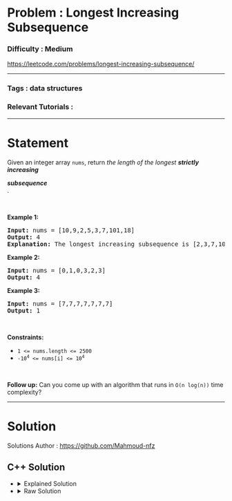# Problem : Longest Increasing Subsequence

### Difficulty : **Medium**

https://leetcode.com/problems/longest-increasing-subsequence/

---

### Tags : **data structures**

### Relevant Tutorials :



---

# Statement

<p>Given an integer array <code>nums</code>, return <em>the length of the longest <strong>strictly increasing </strong></em><span data-keyword="subsequence-array" class=" cursor-pointer relative text-dark-blue-s text-sm"><div class="popover-wrapper inline-block" data-headlessui-state=""><div><div aria-expanded="false" data-headlessui-state="" id="headlessui-popover-button-:rr:"><div><em><strong>subsequence</strong></em></div></div><div style="position: fixed; z-index: 40; inset: 0px auto auto 0px; transform: translate(138px, 232px);"></div></div></div></span>.</p>

<p>&nbsp;</p>
<p><strong class="example">Example 1:</strong></p>

<pre><strong>Input:</strong> nums = [10,9,2,5,3,7,101,18]
<strong>Output:</strong> 4
<strong>Explanation:</strong> The longest increasing subsequence is [2,3,7,101], therefore the length is 4.
</pre>

<p><strong class="example">Example 2:</strong></p>

<pre><strong>Input:</strong> nums = [0,1,0,3,2,3]
<strong>Output:</strong> 4
</pre>

<p><strong class="example">Example 3:</strong></p>

<pre><strong>Input:</strong> nums = [7,7,7,7,7,7,7]
<strong>Output:</strong> 1
</pre>

<p>&nbsp;</p>
<p><strong>Constraints:</strong></p>

<ul>
	<li><code>1 &lt;= nums.length &lt;= 2500</code></li>
	<li><code>-10<sup>4</sup> &lt;= nums[i] &lt;= 10<sup>4</sup></code></li>
</ul>

<p>&nbsp;</p>
<p><b>Follow up:</b>&nbsp;Can you come up with an algorithm that runs in&nbsp;<code>O(n log(n))</code> time complexity?</p>


---

# Solution 

Solutions Author : https://github.com/Mahmoud-nfz

## C++ Solution

<ul>
<li>

<details>
    <summary>Explained Solution</summary>

```cpp
// Definition of a Fenwick Tree to handle maximum value queries efficiently
struct FenwickTreeMax {
    vector<int> bit; // Binary Indexed Tree
    // Size of the array
    int n;
    // Minimum possible value
    const int MININT = 0; 

    FenwickTreeMax(int n) {
        this->n = n;
        // Initialize the BIT array with minimum values
        bit.assign(n, MININT); 
    }

    FenwickTreeMax(vector<int> a) : FenwickTreeMax(a.size()) {
        for (size_t i = 0; i < a.size(); i++)
            update(i, a[i]);
    }

    // Get the maximum value in the range [0, r]
    int getMax(int r) {
        int ret = MININT;
        for (; r >= 0; r = (r & (r + 1)) - 1)
            ret = max(ret, bit[r]);
        return ret;
    }

    // Update the BIT with the maximum of the given value and current value at idx
    void update(int idx, int val) {
        for (; idx < n; idx = idx | (idx + 1))
            bit[idx] = max(bit[idx], val);
    }
};

class Solution {
public:
    int lengthOfLIS(vector<int>& nums) {
        // Adjusting input values by adding 10001
        for(int i = 0 ; i < nums.size() ; i ++)
            nums[i] += 10001; 

        int ans = 1, curr = 1 ;
        // Create a Fenwick Tree for efficient maximum value queries
        FenwickTreeMax f(20004); 

        for(int i = 0 ; i < nums.size() ; i ++){
            // Get the maximum length ending just before the current value
            curr = f.getMax(nums[i] - 1); 
            // Update the answer with the maximum length ending at the current value
            ans = max(ans, curr + 1); 
            // Update the Fenwick Tree with the new maximum length
            f.update(nums[i], curr + 1); 
        }

        // Return the maximum length found
        return ans; 
    }
};

```
</details>
</li>

<li>
<details>
    <summary>Raw Solution</summary>

```cpp
struct FenwickTreeMax {
    vector<int> bit; 
    int n;
    const int MININT = 0; 
    FenwickTreeMax(int n) {
        this->n = n;
        bit.assign(n, MININT); 
    }
    FenwickTreeMax(vector<int> a) : FenwickTreeMax(a.size()) {
        for (size_t i = 0; i < a.size(); i++)
            update(i, a[i]);
    }
    int getMax(int r) {
        int ret = MININT;
        for (; r >= 0; r = (r & (r + 1)) - 1)
            ret = max(ret, bit[r]);
        return ret;
    }
    void update(int idx, int val) {
        for (; idx < n; idx = idx | (idx + 1))
            bit[idx] = max(bit[idx], val);
    }
};
class Solution {
public:
    int lengthOfLIS(vector<int>& nums) {
        for(int i = 0 ; i < nums.size() ; i ++)
            nums[i] += 10001; 
        int ans = 1, curr = 1 ;
        FenwickTreeMax f(20004); 
        for(int i = 0 ; i < nums.size() ; i ++){
            curr = f.getMax(nums[i] - 1); 
            ans = max(ans, curr + 1); 
            f.update(nums[i], curr + 1); 
        }
        return ans; 
    }
};
```
</details>
</li>
</ul>
